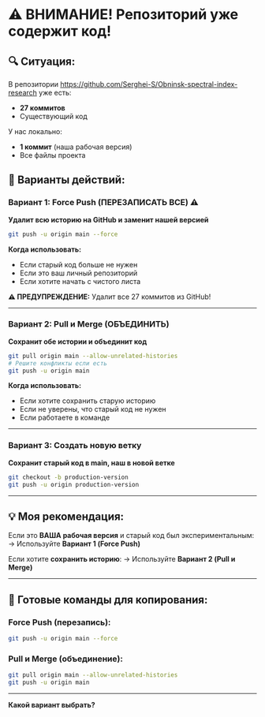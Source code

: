 # ⚠️ ВНИМАНИЕ! Репозиторий уже содержит код!

## 🔍 Ситуация:

В репозитории https://github.com/Serghei-S/Obninsk-spectral-index-research уже есть:
- **27 коммитов**
- Существующий код

У нас локально:
- **1 коммит** (наша рабочая версия)
- Все файлы проекта

## 🎯 Варианты действий:

### Вариант 1: Force Push (ПЕРЕЗАПИСАТЬ ВСЕ) ⚠️
**Удалит всю историю на GitHub и заменит нашей версией**

```bash
git push -u origin main --force
```

**Когда использовать:**
- Если старый код больше не нужен
- Если это ваш личный репозиторий
- Если хотите начать с чистого листа

**⚠️ ПРЕДУПРЕЖДЕНИЕ:** Удалит все 27 коммитов из GitHub!

---

### Вариант 2: Pull и Merge (ОБЪЕДИНИТЬ)
**Сохранит обе истории и объединит код**

```bash
git pull origin main --allow-unrelated-histories
# Решите конфликты если есть
git push -u origin main
```

**Когда использовать:**
- Если хотите сохранить старую историю
- Если не уверены, что старый код не нужен
- Если работаете в команде

---

### Вариант 3: Создать новую ветку
**Сохранит старый код в main, наш в новой ветке**

```bash
git checkout -b production-version
git push -u origin production-version
```

---

## 💡 Моя рекомендация:

Если это **ВАША рабочая версия** и старый код был экспериментальным:
→ Используйте **Вариант 1 (Force Push)**

Если хотите **сохранить историю**:
→ Используйте **Вариант 2 (Pull и Merge)**

---

## 🚀 Готовые команды для копирования:

### Force Push (перезапись):
```bash
git push -u origin main --force
```

### Pull и Merge (объединение):
```bash
git pull origin main --allow-unrelated-histories
git push -u origin main
```

---

**Какой вариант выбрать?**

